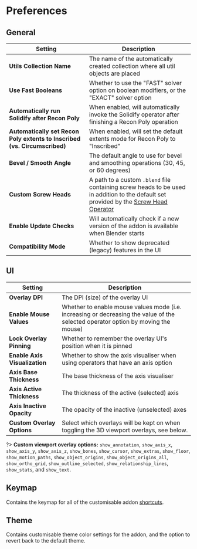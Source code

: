 # Preferences

## General

| Setting | Description |
| --- | --- |
| **Utils Collection Name** | The name of the automatically created collection where all util objects are placed |
| **Use Fast Booleans** | Whether to use the "FAST" solver option on boolean modifiers, or the "EXACT" solver option |
| **Automatically run Solidify after Recon Poly** | When enabled, will automatically invoke the Solidify operator after finishing a Recon Poly operation |
| **Automatically set Recon Poly extents to Inscribed (vs. Circumscribed)** | When enabled, will set the default extents mode for Recon Poly to "Inscribed" |
| **Bevel / Smooth Angle** | The default angle to use for bevel and smoothing operations (30, 45, or 60 degrees) |
| **Custom Screw Heads** | A path to a custom `.blend` file containing screw heads to be used in addition to the default set provided by the [Screw Head Operator](/standalone/screw-head) |
| **Enable Update Checks** | Will automatically check if a new version of the addon is available when Blender starts |
| **Compatibility Mode** | Whether to show deprecated (legacy) features in the UI |

## UI

| Setting | Description |
| --- | --- |
| **Overlay DPI** | The DPI (size) of the overlay UI |
| **Enable Mouse Values** | Whether to enable mouse values mode (i.e. increasing or decreasing the value of the selected operator option by moving the mouse) |
| **Lock Overlay Pinning** | Whether to remember the overlay UI's position when it is pinned |
| **Enable Axis Visualization** | Whether to show the axis visualiser when using operators that have an axis option |
| **Axis Base Thickness** | The base thickness of the axis visualiser |
| **Axis Active Thickness** | The thickness of the active (selected) axis |
| **Axis Inactive Opacity** | The opacity of the inactive (unselected) axes |
| **Custom Overlay Options** | Select which overlays will be kept on when toggling the 3D viewport overlays, see below. |

?> **Custom viewport overlay options:** `show_annotation`, `show_axis_x`, `show_axis_y`, `show_axis_z`, `show_bones`, `show_cursor`, `show_extras`, `show_floor`, `show_motion_paths`, `show_object_origins`, `show_object_origins_all`, `show_ortho_grid`, `show_outline_selected`, `show_relationship_lines`, `show_stats`, and `show_text`.

## Keymap

Contains the keymap for all of the customisable addon [shortcuts](/getting-started/shortcuts).

## Theme

Contains customisable theme color settings for the addon, and the option to revert back to the default theme.